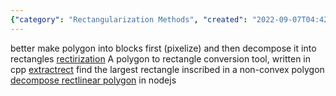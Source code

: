 ```yaml
---
{"category": "Rectangularization Methods", "created": "2022-09-07T04:42:13.361Z", "date": "2022-09-07 04:42:13", "description": "This article explores the techniques of transforming polygons into rectangles using tools like rectirization, extractrect, and rectlinear polygon decomposition. These methods are useful in various applications such as computer vision, robotics, and digital mapping.", "modified": "2022-09-07T09:31:34.079Z", "tags": ["polygons", "rectangles", "conversion tools", "rectirization", "extractrect", "rectlinear polygon decomposition", "image processing"], "title": "rectangle related calculation"}
---
```

better make polygon into blocks first (pixelize) and then decompose it into rectangles
[rectirization](https://github.com/shininglion/rectirization) A polygon to rectangle conversion tool, written in cpp
[extractrect](https://github.com/pogam/ExtractRect) find the largest rectangle inscribed in a non-convex polygon
[decompose rectlinear polygon](https://github.com/mikolalysenko/rectangle-decomposition) in nodejs